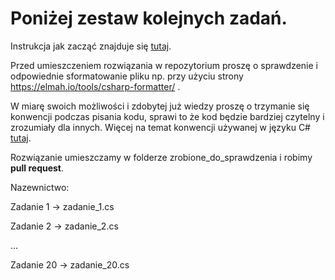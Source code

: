 # Poniżej zestaw kolejnych zadań.

Instrukcja jak zacząć znajduje się [tutaj](../README.md).

Przed umieszczeniem rozwiązania w repozytorium proszę o sprawdzenie i odpowiednie sformatowanie pliku np. przy użyciu strony https://elmah.io/tools/csharp-formatter/ .

W miarę swoich możliwości i zdobytej już wiedzy proszę o trzymanie się konwencji podczas pisania kodu, sprawi to że kod będzie bardziej czytelny i zrozumiały dla innych.
Więcej na temat konwencji używanej w języku C# [tutaj](https://learn.microsoft.com/en-us/dotnet/csharp/fundamentals/coding-style/coding-conventions).

Rozwiązanie umieszczamy w folderze zrobione_do_sprawdzenia i robimy **pull request**.

Nazewnictwo:

Zadanie 1 -> zadanie_1.cs

Zadanie 2 -> zadanie_2.cs

...

Zadanie 20 -> zadanie_20.cs
